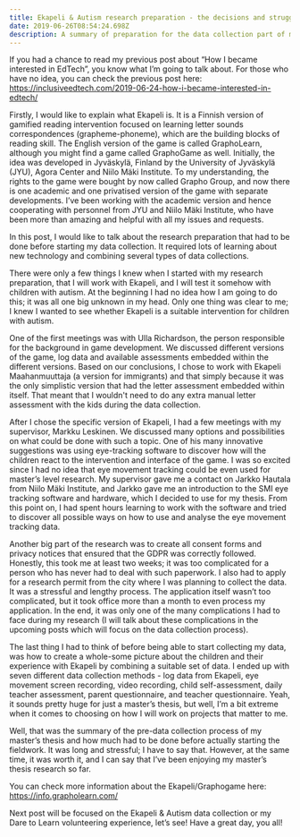 ```yaml
---
title: Ekapeli & Autism research preparation - the decisions and struggles
date: 2019-06-26T08:54:24.698Z
description: A summary of preparation for the data collection part of my master's thesis
---
```

If you had a chance to read my previous post about “How I became interested in EdTech”, you know what I’m going to talk about. For those who have no idea, you can check the previous post here: https://inclusiveedtech.com/2019-06-24-how-i-became-interested-in-edtech/

Firstly, I would like to explain what Ekapeli is. It is a Finnish version of gamified reading intervention focused on learning letter sounds correspondences (grapheme-phoneme), which are the building blocks of reading skill. The English version of the game is called GraphoLearn, although you might find a game called GraphoGame as well. Initially, the idea was developed in Jyväskylä, Finland by the University of Jyväskylä (JYU), Agora Center and Niilo Mäki Institute. To my understanding, the rights to the game were bought by now called Grapho Group, and now there is one academic and one privatised version of the game with separate developments. I’ve been working with the academic version and hence cooperating with personnel from JYU and Niilo Mäki Institute, who have been more than amazing and helpful with all my issues and requests. 

In this post, I would like to talk about the research preparation that had to be done before starting my data collection. It required lots of learning about new technology and combining several types of data collections.

There were only a few things I knew when I started with my research preparation, that I will work with Ekapeli, and I will test it somehow with children with autism. At the beginning I had no idea how I am going to do this; it was all one big unknown in my head. Only one thing was clear to me; I knew I wanted to see whether Ekapeli is a suitable intervention for children with autism. 

One of the first meetings was with Ulla Richardson, the person responsible for the background in game development. We discussed different versions of the game, log data and available assessments embedded within the different versions. Based on our conclusions, I chose to work with Ekapeli Maahanmuuttaja (a version for immigrants) and that simply because it was the only simplistic version that had the letter assessment embedded within itself. That meant that I wouldn't need to do any extra manual letter assessment with the kids during the data collection. 

After I chose the specific version of Ekapeli, I had a few meetings with my supervisor, Markku Leskinen. We discussed many options and possibilities on what could be done with such a topic. One of his many innovative suggestions was using eye-tracking software to discover how will the children react to the intervention and interface of the game. I was so excited since I had no idea that eye movement tracking could be even used for master’s level research. My supervisor gave me a contact on Jarkko Hautala from Niilo Mäki Institute, and Jarkko gave me an introduction to the SMI eye tracking software and hardware, which I decided to use for my thesis. From this point on, I had spent hours learning to work with the software and tried to discover all possible ways on how to use and analyse the eye movement tracking data.

Another big part of the research was to create all consent forms and privacy notices that ensured that the GDPR was correctly followed. Honestly, this took me at least two weeks; it was too complicated for a person who has never had to deal with such paperwork. I also had to apply for a research permit from the city where I was planning to collect the data. It was a stressful and lengthy process. The application itself wasn’t too complicated, but it took office more than a month to even process my application. In the end, it was only one of the many complications I had to face during my research (I will talk about these complications in the upcoming posts which will focus on the data collection process).

The last thing I had to think of before being able to start collecting my data, was how to create a whole-some picture about the children and their experience with Ekapeli by combining a suitable set of data. I ended up with seven different data collection methods - log data from Ekapeli, eye movement screen recording, video recording, child self-assessment, daily teacher assessment, parent questionnaire, and teacher questionnaire. Yeah, it sounds pretty huge for just a master’s thesis, but well, I’m a bit extreme when it comes to choosing on how I will work on projects that matter to me. 

Well, that was the summary of the pre-data collection process of my master’s thesis and how much had to be done before actually starting the fieldwork. It was long and stressful; I have to say that. However, at the same time, it was worth it, and I can say that I’ve been enjoying my master’s thesis research so far.

You can check more information about the Ekapeli/Graphogame here: https://info.grapholearn.com/

Next post will be focused on the Ekapeli & Autism data collection or my Dare to Learn volunteering experience, let’s see! Have a great day, you all!
